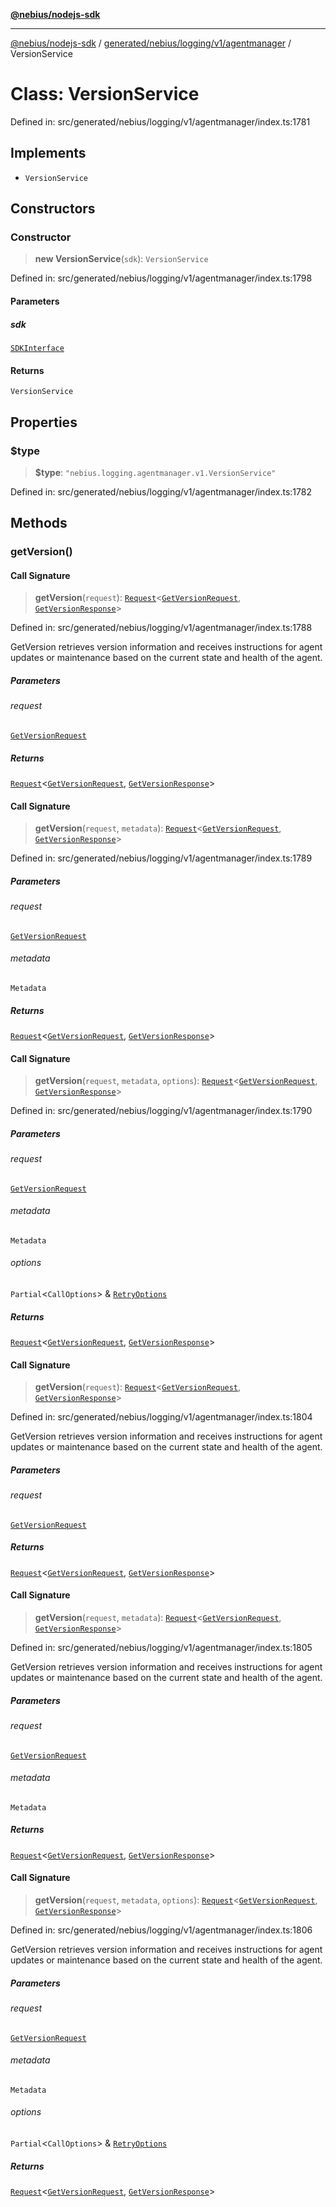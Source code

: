 [**@nebius/nodejs-sdk**](../../../../../../README.md)

---

[@nebius/nodejs-sdk](../../../../../../README.md) / [generated/nebius/logging/v1/agentmanager](../README.md) / VersionService

# Class: VersionService

Defined in: src/generated/nebius/logging/v1/agentmanager/index.ts:1781

## Implements

- `VersionService`

## Constructors

### Constructor

> **new VersionService**(`sdk`): `VersionService`

Defined in: src/generated/nebius/logging/v1/agentmanager/index.ts:1798

#### Parameters

##### sdk

[`SDKInterface`](../../../../../../sdk/interfaces/SDKInterface.md)

#### Returns

`VersionService`

## Properties

### $type

> **$type**: `"nebius.logging.agentmanager.v1.VersionService"`

Defined in: src/generated/nebius/logging/v1/agentmanager/index.ts:1782

## Methods

### getVersion()

#### Call Signature

> **getVersion**(`request`): [`Request`](../../../../../../runtime/request/classes/Request.md)\<[`GetVersionRequest`](../interfaces/GetVersionRequest.md), [`GetVersionResponse`](../interfaces/GetVersionResponse.md)\>

Defined in: src/generated/nebius/logging/v1/agentmanager/index.ts:1788

GetVersion retrieves version information and receives instructions for agent updates
or maintenance based on the current state and health of the agent.

##### Parameters

###### request

[`GetVersionRequest`](../interfaces/GetVersionRequest.md)

##### Returns

[`Request`](../../../../../../runtime/request/classes/Request.md)\<[`GetVersionRequest`](../interfaces/GetVersionRequest.md), [`GetVersionResponse`](../interfaces/GetVersionResponse.md)\>

#### Call Signature

> **getVersion**(`request`, `metadata`): [`Request`](../../../../../../runtime/request/classes/Request.md)\<[`GetVersionRequest`](../interfaces/GetVersionRequest.md), [`GetVersionResponse`](../interfaces/GetVersionResponse.md)\>

Defined in: src/generated/nebius/logging/v1/agentmanager/index.ts:1789

##### Parameters

###### request

[`GetVersionRequest`](../interfaces/GetVersionRequest.md)

###### metadata

`Metadata`

##### Returns

[`Request`](../../../../../../runtime/request/classes/Request.md)\<[`GetVersionRequest`](../interfaces/GetVersionRequest.md), [`GetVersionResponse`](../interfaces/GetVersionResponse.md)\>

#### Call Signature

> **getVersion**(`request`, `metadata`, `options`): [`Request`](../../../../../../runtime/request/classes/Request.md)\<[`GetVersionRequest`](../interfaces/GetVersionRequest.md), [`GetVersionResponse`](../interfaces/GetVersionResponse.md)\>

Defined in: src/generated/nebius/logging/v1/agentmanager/index.ts:1790

##### Parameters

###### request

[`GetVersionRequest`](../interfaces/GetVersionRequest.md)

###### metadata

`Metadata`

###### options

`Partial`\<`CallOptions`\> & [`RetryOptions`](../../../../../../runtime/request/interfaces/RetryOptions.md)

##### Returns

[`Request`](../../../../../../runtime/request/classes/Request.md)\<[`GetVersionRequest`](../interfaces/GetVersionRequest.md), [`GetVersionResponse`](../interfaces/GetVersionResponse.md)\>

#### Call Signature

> **getVersion**(`request`): [`Request`](../../../../../../runtime/request/classes/Request.md)\<[`GetVersionRequest`](../interfaces/GetVersionRequest.md), [`GetVersionResponse`](../interfaces/GetVersionResponse.md)\>

Defined in: src/generated/nebius/logging/v1/agentmanager/index.ts:1804

GetVersion retrieves version information and receives instructions for agent updates
or maintenance based on the current state and health of the agent.

##### Parameters

###### request

[`GetVersionRequest`](../interfaces/GetVersionRequest.md)

##### Returns

[`Request`](../../../../../../runtime/request/classes/Request.md)\<[`GetVersionRequest`](../interfaces/GetVersionRequest.md), [`GetVersionResponse`](../interfaces/GetVersionResponse.md)\>

#### Call Signature

> **getVersion**(`request`, `metadata`): [`Request`](../../../../../../runtime/request/classes/Request.md)\<[`GetVersionRequest`](../interfaces/GetVersionRequest.md), [`GetVersionResponse`](../interfaces/GetVersionResponse.md)\>

Defined in: src/generated/nebius/logging/v1/agentmanager/index.ts:1805

GetVersion retrieves version information and receives instructions for agent updates
or maintenance based on the current state and health of the agent.

##### Parameters

###### request

[`GetVersionRequest`](../interfaces/GetVersionRequest.md)

###### metadata

`Metadata`

##### Returns

[`Request`](../../../../../../runtime/request/classes/Request.md)\<[`GetVersionRequest`](../interfaces/GetVersionRequest.md), [`GetVersionResponse`](../interfaces/GetVersionResponse.md)\>

#### Call Signature

> **getVersion**(`request`, `metadata`, `options`): [`Request`](../../../../../../runtime/request/classes/Request.md)\<[`GetVersionRequest`](../interfaces/GetVersionRequest.md), [`GetVersionResponse`](../interfaces/GetVersionResponse.md)\>

Defined in: src/generated/nebius/logging/v1/agentmanager/index.ts:1806

GetVersion retrieves version information and receives instructions for agent updates
or maintenance based on the current state and health of the agent.

##### Parameters

###### request

[`GetVersionRequest`](../interfaces/GetVersionRequest.md)

###### metadata

`Metadata`

###### options

`Partial`\<`CallOptions`\> & [`RetryOptions`](../../../../../../runtime/request/interfaces/RetryOptions.md)

##### Returns

[`Request`](../../../../../../runtime/request/classes/Request.md)\<[`GetVersionRequest`](../interfaces/GetVersionRequest.md), [`GetVersionResponse`](../interfaces/GetVersionResponse.md)\>
